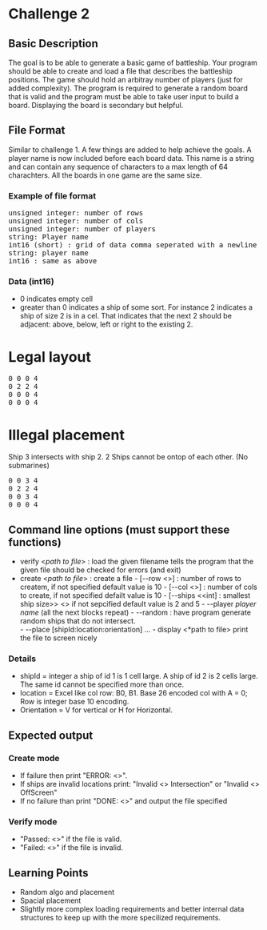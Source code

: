# Challenge 2

## Basic Description

The goal is to be able to generate a basic game of battleship. Your program should be able to create and load a file that describes the battleship positions. The game should hold an arbitray number of players (just for added complexity). The program is required to generate a random board that is valid and the program must be able to take user input to build a board. Displaying the board is secondary but helpful.

## File Format

Similar to challenge 1. A few things are added to help achieve the goals. A player name is now included before each board data. This name is a string and can contain any sequence of characters to a max length of 64 charachters. All the boards in one game are the same size.  

### Example of file format

<pre>
unsigned integer: number of rows
unsigned integer: number of cols
unsigned integer: number of players 
string: Player name
int16 (short) : grid of data comma seperated with a newline between rows.
string: player name
int16 : same as above
</pre>

### Data (int16)

 - 0 indicates empty cell
 - greater than 0 indicates a ship of some sort. For instance 2 indicates a ship of size 2 is in a cel. That indicates that the next 2 should be adjacent:  above, below, left or right to the existing 2. 

# Legal layout

<pre>
0 0 0 4 
0 2 2 4
0 0 0 4
0 0 0 4
</pre>

# Illegal placement
Ship 3 intersects with ship 2. 2 Ships cannot be ontop of each other. (No submarines) 
<pre>
0 0 3 4 
0 2 2 4
0 0 3 4
0 0 0 4
</pre>
  

## Command line options (must support these functions) 

- verify <*path to file*> :  load the given filename tells the program that the given file should be checked for errors (and exit)
- create <*path to file*> : create a file 
        - [--row <<int>>] : number of rows to createm, if not specified default value is 10
        - [--col <<int>>] : number of cols to create, if not specified defailt value is 10
        - [--ships <<int] : smallest ship size>> <<int : largest ship size>>  if not sepcified default value is 2 and 5
        - --player *player name* (all the next blocks repeat)
                -   --random : have program generate random ships that do not intersect.  
                -   --place [shipId:location:orientation] ... 
        - display <*path to file> print the file to screen nicely

### Details

- shipId = integer a ship of id 1 is 1 cell large. A ship of id 2 is 2 cells large. The same id cannot be specified more than once.
- location = Excel like col row: B0, B1. Base 26 encoded col with A = 0; Row is integer base 10 encoding.
- Orientation = V for vertical or H for Horizontal. 

## Expected output

### Create mode

- If failure then print "ERROR: <<with some error message>>". 
- If ships are invalid locations print: "Invalid <<shipId>> Intersection" or "Invalid <<shipId>> OffScreen"  
- If no failure than print "DONE: <<Your message...>>" and output the file specified

### Verify mode

- "Passed: <<Your message>>" if the file is valid.
- "Failed: <<Your message>>" if the file is invalid.

## Learning Points

 + Random algo and placement
 + Spacial placement 
 + Slightly more complex loading requirements and better internal data structures to keep up with the more specilized requirements. 
